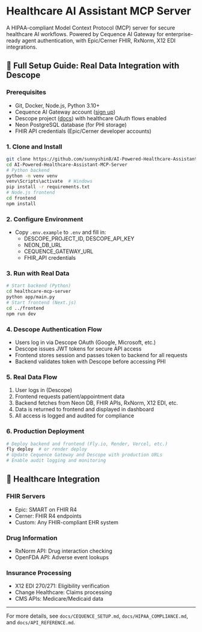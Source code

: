# Healthcare AI Assistant MCP Server

A HIPAA-compliant Model Context Protocol (MCP) server for secure healthcare AI workflows. Powered by Cequence AI Gateway for enterprise-ready agent authentication, with Epic/Cerner FHIR, RxNorm, X12 EDI integrations.


## 🚀 Full Setup Guide: Real Data Integration with Descope

### Prerequisites
- Git, Docker, Node.js, Python 3.10+
- Cequence AI Gateway account ([sign up](https://app.aigateway.cequence.ai/))
- Descope project ([docs](https://docs.descope.com/)) with healthcare OAuth flows enabled
- Neon PostgreSQL database (for PHI storage)
- FHIR API credentials (Epic/Cerner developer accounts)

### 1. Clone and Install
```bash
git clone https://github.com/sunnyshin8/AI-Powered-Healthcare-Assistant-MCP-Server.git
cd AI-Powered-Healthcare-Assistant-MCP-Server
# Python backend
python -m venv venv
venv\Scripts\activate  # Windows
pip install -r requirements.txt
# Node.js frontend
cd frontend
npm install
```

### 2. Configure Environment
- Copy `.env.example` to `.env` and fill in:
	- DESCOPE_PROJECT_ID, DESCOPE_API_KEY
	- NEON_DB_URL
	- CEQUENCE_GATEWAY_URL
	- FHIR_API credentials

### 3. Run with Real Data
```bash
# Start backend (Python)
cd healthcare-mcp-server
python app/main.py
# Start frontend (Next.js)
cd ../frontend
npm run dev
```

### 4. Descope Authentication Flow
- Users log in via Descope OAuth (Google, Microsoft, etc.)
- Descope issues JWT tokens for secure API access
- Frontend stores session and passes token to backend for all requests
- Backend validates token with Descope before accessing PHI

### 5. Real Data Flow
1. User logs in (Descope)
2. Frontend requests patient/appointment data
3. Backend fetches from Neon DB, FHIR APIs, RxNorm, X12 EDI, etc.
4. Data is returned to frontend and displayed in dashboard
5. All access is logged and audited for compliance

### 6. Production Deployment
```bash
# Deploy backend and frontend (Fly.io, Render, Vercel, etc.)
fly deploy  # or render deploy
# Update Cequence Gateway and Descope with production URLs
# Enable audit logging and monitoring
```

## 🏥 Healthcare Integration

### FHIR Servers
- Epic: SMART on FHIR R4
- Cerner: FHIR R4 endpoints
- Custom: Any FHIR-compliant EHR system

### Drug Information
- RxNorm API: Drug interaction checking
- OpenFDA API: Adverse event lookups

### Insurance Processing
- X12 EDI 270/271: Eligibility verification
- Change Healthcare: Claims processing
- CMS APIs: Medicare/Medicaid data

---
For more details, see `docs/CEQUENCE_SETUP.md`, `docs/HIPAA_COMPLIANCE.md`, and `docs/API_REFERENCE.md`.
